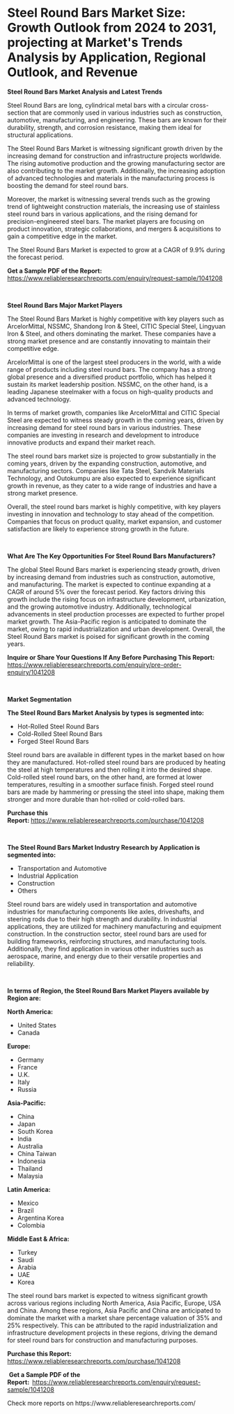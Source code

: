 <p><h1>Steel Round Bars Market Size: Growth Outlook from 2024 to 2031, projecting at Market's Trends Analysis by Application, Regional Outlook, and Revenue</h1></p><p><strong>Steel Round Bars Market Analysis and Latest Trends</strong></p>
<p><p>Steel Round Bars are long, cylindrical metal bars with a circular cross-section that are commonly used in various industries such as construction, automotive, manufacturing, and engineering. These bars are known for their durability, strength, and corrosion resistance, making them ideal for structural applications.</p><p>The Steel Round Bars Market is witnessing significant growth driven by the increasing demand for construction and infrastructure projects worldwide. The rising automotive production and the growing manufacturing sector are also contributing to the market growth. Additionally, the increasing adoption of advanced technologies and materials in the manufacturing process is boosting the demand for steel round bars.</p><p>Moreover, the market is witnessing several trends such as the growing trend of lightweight construction materials, the increasing use of stainless steel round bars in various applications, and the rising demand for precision-engineered steel bars. The market players are focusing on product innovation, strategic collaborations, and mergers & acquisitions to gain a competitive edge in the market.</p><p>The Steel Round Bars Market is expected to grow at a CAGR of 9.9% during the forecast period.</p></p>
<p><strong>Get a Sample PDF of the Report:&nbsp;</strong> <a href="https://www.reliableresearchreports.com/enquiry/request-sample/1041208">https://www.reliableresearchreports.com/enquiry/request-sample/1041208</a></p>
<p>&nbsp;</p>
<p><strong>Steel Round Bars Major Market Players</strong></p>
<p><p>The Steel Round Bars Market is highly competitive with key players such as ArcelorMittal, NSSMC, Shandong Iron & Steel, CITIC Special Steel, Lingyuan Iron & Steel, and others dominating the market. These companies have a strong market presence and are constantly innovating to maintain their competitive edge.</p><p>ArcelorMittal is one of the largest steel producers in the world, with a wide range of products including steel round bars. The company has a strong global presence and a diversified product portfolio, which has helped it sustain its market leadership position. NSSMC, on the other hand, is a leading Japanese steelmaker with a focus on high-quality products and advanced technology.</p><p>In terms of market growth, companies like ArcelorMittal and CITIC Special Steel are expected to witness steady growth in the coming years, driven by increasing demand for steel round bars in various industries. These companies are investing in research and development to introduce innovative products and expand their market reach.</p><p>The steel round bars market size is projected to grow substantially in the coming years, driven by the expanding construction, automotive, and manufacturing sectors. Companies like Tata Steel, Sandvik Materials Technology, and Outokumpu are also expected to experience significant growth in revenue, as they cater to a wide range of industries and have a strong market presence.</p><p>Overall, the steel round bars market is highly competitive, with key players investing in innovation and technology to stay ahead of the competition. Companies that focus on product quality, market expansion, and customer satisfaction are likely to experience strong growth in the future.</p></p>
<p>&nbsp;</p>
<p><strong>What Are The Key Opportunities For Steel Round Bars Manufacturers?</strong></p>
<p><p>The global Steel Round Bars market is experiencing steady growth, driven by increasing demand from industries such as construction, automotive, and manufacturing. The market is expected to continue expanding at a CAGR of around 5% over the forecast period. Key factors driving this growth include the rising focus on infrastructure development, urbanization, and the growing automotive industry. Additionally, technological advancements in steel production processes are expected to further propel market growth. The Asia-Pacific region is anticipated to dominate the market, owing to rapid industrialization and urban development. Overall, the Steel Round Bars market is poised for significant growth in the coming years.</p></p>
<p><strong>Inquire or Share Your Questions If Any Before Purchasing This Report:</strong> <a href="https://www.reliableresearchreports.com/enquiry/pre-order-enquiry/1041208">https://www.reliableresearchreports.com/enquiry/pre-order-enquiry/1041208</a></p>
<p>&nbsp;</p>
<p><strong>Market Segmentation</strong></p>
<p><strong>The Steel Round Bars Market Analysis by types is segmented into:</strong></p>
<p><ul><li>Hot-Rolled Steel Round Bars</li><li>Cold-Rolled Steel Round Bars</li><li>Forged Steel Round Bars</li></ul></p>
<p><p>Steel round bars are available in different types in the market based on how they are manufactured. Hot-rolled steel round bars are produced by heating the steel at high temperatures and then rolling it into the desired shape. Cold-rolled steel round bars, on the other hand, are formed at lower temperatures, resulting in a smoother surface finish. Forged steel round bars are made by hammering or pressing the steel into shape, making them stronger and more durable than hot-rolled or cold-rolled bars.</p></p>
<p><strong>Purchase this Report:&nbsp;</strong><a href="https://www.reliableresearchreports.com/purchase/1041208">https://www.reliableresearchreports.com/purchase/1041208</a></p>
<p>&nbsp;</p>
<p><strong>The Steel Round Bars Market Industry Research by Application is segmented into:</strong></p>
<p><ul><li>Transportation and Automotive</li><li>Industrial Application</li><li>Construction</li><li>Others</li></ul></p>
<p><p>Steel round bars are widely used in transportation and automotive industries for manufacturing components like axles, driveshafts, and steering rods due to their high strength and durability. In industrial applications, they are utilized for machinery manufacturing and equipment construction. In the construction sector, steel round bars are used for building frameworks, reinforcing structures, and manufacturing tools. Additionally, they find application in various other industries such as aerospace, marine, and energy due to their versatile properties and reliability.</p></p>
<p>&nbsp;</p>
<p><strong>In terms of Region, the Steel Round Bars Market Players available by Region are:</strong></p>
<p>
    <p> <strong> North America: </strong>
        <ul>
            <li>United States</li>
            <li>Canada</li>
        </ul>
        </p> 
    <p> <strong> Europe: </strong>
        <ul>
            <li>Germany</li>
            <li>France</li>
            <li>U.K.</li>
            <li>Italy</li>
            <li>Russia</li>
        </ul>
        </p> 
    <p> <strong> Asia-Pacific: </strong>
        <ul>
            <li>China</li>
            <li>Japan</li>
            <li>South Korea</li>
            <li>India</li>
            <li>Australia</li>
            <li>China Taiwan</li>
            <li>Indonesia</li>
            <li>Thailand</li>
            <li>Malaysia</li>
        </ul>
        </p> 
    <p> <strong> Latin America: </strong>
        <ul>
            <li>Mexico</li>
            <li>Brazil</li>
            <li>Argentina Korea</li>
            <li>Colombia</li>
        </ul>
        </p> 
    <p> <strong> Middle East & Africa: </strong>
        <ul>
            <li>Turkey</li>
            <li>Saudi</li>
            <li>Arabia</li>
            <li>UAE</li>
            <li>Korea</li>
        </ul>
    </p>
    </p>
<p><p>The steel round bars market is expected to witness significant growth across various regions including North America, Asia Pacific, Europe, USA and China. Among these regions, Asia Pacific and China are anticipated to dominate the market with a market share percentage valuation of 35% and 25% respectively. This can be attributed to the rapid industrialization and infrastructure development projects in these regions, driving the demand for steel round bars for construction and manufacturing purposes.</p></p>
<p><strong>Purchase this Report: </strong><a href="https://www.reliableresearchreports.com/purchase/1041208">https://www.reliableresearchreports.com/purchase/1041208</a></p>
<p>&nbsp;<strong>Get a Sample PDF of the Report:&nbsp;&nbsp;</strong><a href="https://www.reliableresearchreports.com/enquiry/request-sample/1041208">https://www.reliableresearchreports.com/enquiry/request-sample/1041208</a></p>
<p><strong></strong></p>
<p>Check more reports on https://www.reliableresearchreports.com/</p>